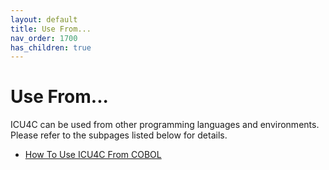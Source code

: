 ```yaml
---
layout: default
title: Use From...
nav_order: 1700
has_children: true
---
```

<!--
© 2020 and later: Unicode, Inc. and others.
License & terms of use: http://www.unicode.org/copyright.html
-->

# Use From...

ICU4C can be used from other programming languages and environments. Please
refer to the subpages listed below for details.

* [How To Use ICU4C From COBOL](cobol.md)
